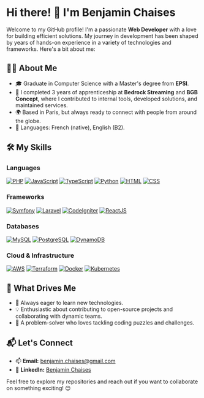 # Hi there! 👋 I'm Benjamin Chaises

Welcome to my GitHub profile! I'm a passionate **Web Developer** with a love for building efficient solutions. My journey in development has been shaped by years of hands-on experience in a variety of technologies and frameworks. Here's a bit about me:

## 👨‍💻 About Me

- 🎓 Graduate in Computer Science with a Master's degree from **EPSI**.
- 💼 I completed 3 years of apprenticeship at **Bedrock Streaming** and **BGB Concept**, where I contributed to internal tools, developed solutions, and maintained services.
- 🌍 Based in Paris, but always ready to connect with people from around the globe.
- 🌟 Languages: French (native), English (B2).

## 🛠️ My Skills

### Languages
[![PHP](https://img.shields.io/badge/-PHP-777BB4?style=flat&logo=php&logoColor=white)](https://www.php.net/)
[![JavaScript](https://img.shields.io/badge/-JavaScript-F7DF1E?style=flat&logo=javascript&logoColor=black)](https://developer.mozilla.org/en-US/docs/Web/JavaScript)
[![TypeScript](https://img.shields.io/badge/-TypeScript-3178C6?style=flat&logo=typescript&logoColor=white)](https://www.typescriptlang.org/)
[![Python](https://img.shields.io/badge/-Python-3776AB?style=flat&logo=python&logoColor=white)](https://www.python.org/)
[![HTML](https://img.shields.io/badge/-HTML-E34F26?style=flat&logo=html5&logoColor=white)](https://developer.mozilla.org/en-US/docs/Web/HTML)
[![CSS](https://img.shields.io/badge/-CSS-1572B6?style=flat&logo=css3&logoColor=white)](https://developer.mozilla.org/en-US/docs/Web/CSS)

### Frameworks
[![Symfony](https://img.shields.io/badge/-Symfony-000000?style=flat&logo=symfony&logoColor=white)](https://symfony.com/)
[![Laravel](https://img.shields.io/badge/-Laravel-FF2D20?style=flat&logo=laravel&logoColor=white)](https://laravel.com/)
[![CodeIgniter](https://img.shields.io/badge/-CodeIgniter-DD4814?style=flat&logo=codeigniter&logoColor=white)](https://codeigniter.com/)
[![ReactJS](https://img.shields.io/badge/-ReactJs-61DAFB?logo=react&logoColor=white&style=flat)](https://react.dev/)

### Databases
[![MySQL](https://img.shields.io/badge/-MySQL-4479A1?style=flat&logo=mysql&logoColor=white)](https://www.mysql.com/)
[![PostgreSQL](https://img.shields.io/badge/-PostgreSQL-4169E1?style=flat&logo=postgresql&logoColor=white)](https://www.postgresql.org/)
[![DynamoDB](https://img.shields.io/badge/-DynamoDB-4053D6?style=flat&logo=amazon-dynamodb&logoColor=white)](https://aws.amazon.com/dynamodb/)

### Cloud & Infrastructure
[![AWS](https://img.shields.io/badge/-AWS-232F3E?style=flat&logo=amazon-aws&logoColor=white)](https://aws.amazon.com/)
[![Terraform](https://img.shields.io/badge/-Terraform-7B42BC?style=flat&logo=terraform&logoColor=white)](https://www.terraform.io/)
[![Docker](https://img.shields.io/badge/-Docker-2496ED?style=flat&logo=docker&logoColor=white)](https://www.docker.com/)
[![Kubernetes](https://img.shields.io/badge/-Kubernetes-326CE5?style=flat&logo=kubernetes&logoColor=white)](https://kubernetes.io/)

## 🎯 What Drives Me

- 🚀 Always eager to learn new technologies.
- 💡 Enthusiastic about contributing to open-source projects and collaborating with dynamic teams.
- 🧩 A problem-solver who loves tackling coding puzzles and challenges.

## 📬 Let's Connect

- 📫 **Email:** [benjamin.chaises@gmail.com](mailto:benjamin.chaises@gmail.com)
- 💼 **LinkedIn:** [Benjamin Chaises](https://www.linkedin.com/in/benjamin-chaises)

Feel free to explore my repositories and reach out if you want to collaborate on something exciting! 😊

